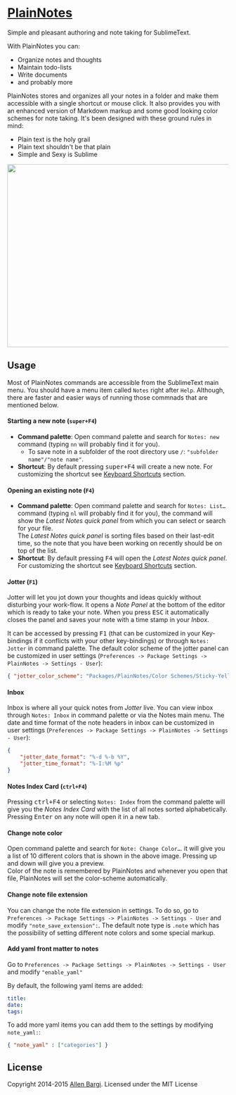 
# [PlainNotes](https://github.com/aziz/PlainNotes)
Simple and pleasant authoring and note taking for SublimeText.

With PlainNotes you can:
- Organize notes and thoughts
- Maintain todo-lists
- Write documents
- and probably more

PlainNotes stores and organizes all your notes in a folder and make them accessible with a single shortcut or mouse click.
It also provides you with an enhanced version of Markdown markup and some good looking color schemes for note taking.
It's been designed with these ground rules in mind:
- Plain text is the holy grail
- Plain text shouldn't be that plain
- Simple and Sexy is Sublime

<p align="center">
<img src="http://cl.ly/image/21143i2m3e0n/ss2.png" width="727" height="416"> 
</p>

## Usage
Most of PlainNotes commands are accessible from the SublimeText main menu. You should have a menu item called `Notes` right after `Help`. Although, there are faster and easier ways of running those commnads that are mentioned below.

#### Starting a new note (`super+F4`)
- **Command palette**: Open command palette and search for `Notes: new` command (typing `nn` will probably find it for you).
    + To save note in a subfolder of the root directory use `/`: `"subfolder name"/"note name"`.
- **Shortcut**: By default pressing <kbd>super+F4</kbd> will create a new note. For customizing the shortcut see [Keyboard Shortcuts]() section. 

#### Opening an existing note (`F4`)
- **Command palette**: Open command palette and search for `Notes: List…` command (typing `nl` will probably find it for you), the command will show the *Latest Notes quick panel* from which you can select or search for your file.   
The *Latest Notes quick panel* is sorting files based on their last-edit time, so the note that you have been working on recently should be on top of the list. 
- **Shortcut**: By default pressing <kbd>F4</kbd> will open the *Latest Notes quick panel*. For customizing the shortcut see [Keyboard Shortcuts]() section.

#### Jotter (`F1`)
Jotter will let you jot down your thoughts and ideas quickly without disturbing your work-flow. It opens a *Note Panel* at the bottom of the editor which is ready to take your note. When you press <kbd>ESC</kbd> it automatically closes the panel and saves your note with a time stamp in your *Inbox*. 

It can be accessed by pressing <kbd>F1</kbd> (that can be customized in your Key-bindings if it conflicts with your other key-bindings) or through `Notes: Jotter` in command palette.
The default color scheme of the jotter panel can be customized in user settings (`Preferences -> Package Settings -> PlainNotes -> Settings - User`): 

```json
{ "jotter_color_scheme": "Packages/PlainNotes/Color Schemes/Sticky-Yellow.tmTheme" }
```

#### Inbox
Inbox is where all your quick notes from *Jotter* live. You can view inbox through `Notes: Inbox` in command palette or via the Notes main menu. 
The date and time format of the note headers in inbox can be customized in user settings (`Preferences -> Package Settings -> PlainNotes -> Settings - User`): 

```json
{
    "jotter_date_format": "%-d %-b %Y",
    "jotter_time_format": "%-I:%M %p"
}
```

#### Notes Index Card (`ctrl+F4`)
Pressing <kbd>ctrl+F4</kbd> or selecting `Notes: Index` from the command palette will give you the *Notes Index Card* with the list of all notes sorted alphabetically.  
Pressing <kbd>Enter</kbd> on any note will open it in a new tab.

 
#### Change note color
Open command palette and search for `Note: Change Color…`. it will give you a list of 10 different colors that is shown in the above image. Pressing up and down will give you a preview.  
Color of the note is remembered by PlainNotes and whenever you open that file, PlainNotes will set the color-scheme automatically.

#### Change note file extension
You can change the note file extension in settings. To do so, go to `Preferences -> Package Settings -> PlainNotes -> Settings - User` and modify `"note_save_extension":`. The default note type is `.note` which has the possibility of setting different note colors and some special markup.

#### Add yaml front matter to notes
Go to `Preferences -> Package Settings -> PlainNotes -> Settings - User` and modify `"enable_yaml"`

By default, the following yaml items are added:
```yaml
title:
date:
tags:
```

To add more yaml items you can add them to the settings by modifying `note_yaml:`:

```json
{ "note_yaml" : ["categories"] }
```

## License

Copyright 2014-2015 [Allen Bargi](https://twitter.com/aziz). Licensed under the MIT License


